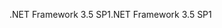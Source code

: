 <span data-ttu-id="03fcb-101">.NET Framework 3.5 SP1</span><span class="sxs-lookup"><span data-stu-id="03fcb-101">.NET Framework 3.5 SP1</span></span>